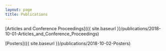 ```yaml
---
layout: page
title: Publications
---
```


[Articles and Conference Proceedings]({{ site.baseurl }}/publications/2018-10-01-Articles_and_Conference_Proceedings)  

[Posters]({{ site.baseurl }}/publications/2018-10-02-Posters)
